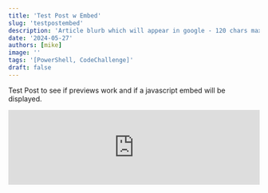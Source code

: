 ```yaml
---
title: 'Test Post w Embed'
slug: 'testpostembed'
description: 'Article blurb which will appear in google - 120 chars max'
date: '2024-05-27'
authors: [mike]
image: ''
tags: '[PowerShell, CodeChallenge]'
draft: false
---
```




Test Post to see if previews work and if a javascript embed will be displayed.


<html lang="en">
<head>
<meta charset="UTF-8">

<script src="https://meiro-prod.fra1.digitaloceanspaces.com/iframeResizer.min.js"></script>
<iframe id="meiro_8081374" src="https://go.meiro.cc/8081374" width="100%" frameborder="0"></iframe>
<script>
  iFrameResize({
    checkOrigin: false,
    heightCalculationMethod: 'grow',
  }, '#meiro_8081374');
</script>

</head>
</html>
